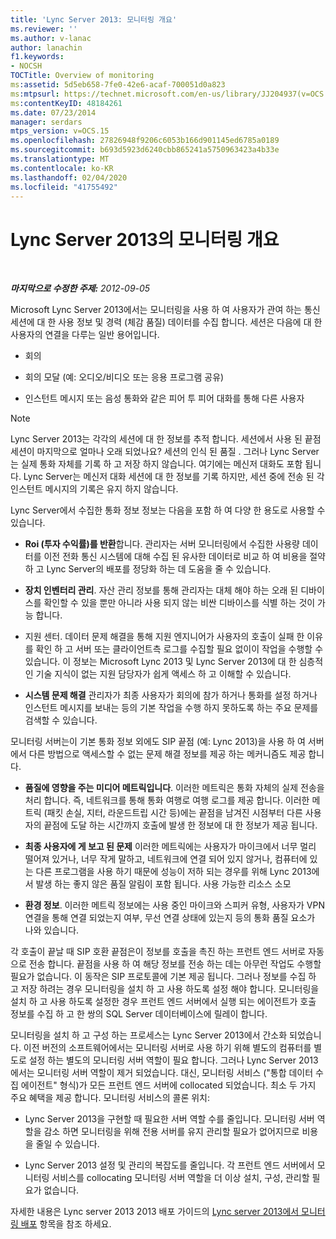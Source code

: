 ```yaml
---
title: 'Lync Server 2013: 모니터링 개요'
ms.reviewer: ''
ms.author: v-lanac
author: lanachin
f1.keywords:
- NOCSH
TOCTitle: Overview of monitoring
ms:assetid: 5d5eb658-7fe0-42e6-acaf-700051d0a823
ms:mtpsurl: https://technet.microsoft.com/en-us/library/JJ204937(v=OCS.15)
ms:contentKeyID: 48184261
ms.date: 07/23/2014
manager: serdars
mtps_version: v=OCS.15
ms.openlocfilehash: 27826948f9206c6053b166d901145ed6785a0189
ms.sourcegitcommit: b693d5923d6240cbb865241a5750963423a4b33e
ms.translationtype: MT
ms.contentlocale: ko-KR
ms.lasthandoff: 02/04/2020
ms.locfileid: "41755492"
---
```

<div data-xmlns="http://www.w3.org/1999/xhtml">

<div class="topic" data-xmlns="http://www.w3.org/1999/xhtml" data-msxsl="urn:schemas-microsoft-com:xslt" data-cs="http://msdn.microsoft.com/en-us/">

<div data-asp="http://msdn2.microsoft.com/asp">

# <a name="overview-of-monitoring-in-lync-server-2013"></a>Lync Server 2013의 모니터링 개요

</div>

<div id="mainSection">

<div id="mainBody">

<span> </span>

_**마지막으로 수정한 주제:** 2012-09-05_

Microsoft Lync Server 2013에서는 모니터링을 사용 하 여 사용자가 관여 하는 통신 세션에 대 한 사용 정보 및 경력 (체감 품질) 데이터를 수집 합니다. 세션은 다음에 대 한 사용자의 연결을 다루는 일반 용어입니다.

  - 회의

  - 회의 모달 (예: 오디오/비디오 또는 응용 프로그램 공유)

  - 인스턴트 메시지 또는 음성 통화와 같은 피어 투 피어 대화를 통해 다른 사용자

<div>


> [!NOTE]  
> Lync Server 2013는 각각의 세션에 대 한 정보를 추적 합니다. 세션에서 사용 된 끝점 세션이 마지막으로 얼마나 오래 되었나요? 세션의 인식 된 품질 . 그러나 Lync Server는 실제 통화 자체를 기록 하 고 저장 하지 않습니다. 여기에는 메신저 대화도 포함 됩니다. Lync Server는 메신저 대화 세션에 대 한 정보를 기록 하지만, 세션 중에 전송 된 각 인스턴트 메시지의 기록은 유지 하지 않습니다.



</div>

Lync Server에서 수집한 통화 정보 정보는 다음을 포함 하 여 다양 한 용도로 사용할 수 있습니다.

  - **Roi (투자 수익률)를 반환**합니다. 관리자는 서버 모니터링에서 수집한 사용량 데이터를 이전 전화 통신 시스템에 대해 수집 된 유사한 데이터로 비교 하 여 비용을 절약 하 고 Lync Server의 배포를 정당화 하는 데 도움을 줄 수 있습니다.

  - **장치 인벤터리 관리**. 자산 관리 정보를 통해 관리자는 대체 해야 하는 오래 된 디바이스를 확인할 수 있을 뿐만 아니라 사용 되지 않는 비싼 디바이스를 식별 하는 것이 가능 합니다.

  - 지원 센터. 데이터 문제 해결을 통해 지원 엔지니어가 사용자의 호출이 실패 한 이유를 확인 하 고 서버 또는 클라이언트측 로그를 수집할 필요 없이이 작업을 수행할 수 있습니다. 이 정보는 Microsoft Lync 2013 및 Lync Server 2013에 대 한 심층적인 기술 지식이 없는 지원 담당자가 쉽게 액세스 하 고 이해할 수 있습니다.

  - **시스템 문제 해결** 관리자가 최종 사용자가 회의에 참가 하거나 통화를 설정 하거나 인스턴트 메시지를 보내는 등의 기본 작업을 수행 하지 못하도록 하는 주요 문제를 검색할 수 있습니다.

모니터링 서버는이 기본 통화 정보 외에도 SIP 끝점 (예: Lync 2013)을 사용 하 여 서버에서 다른 방법으로 액세스할 수 없는 문제 해결 정보를 제공 하는 메커니즘도 제공 합니다.

  - **품질에 영향을 주는 미디어 메트릭입니다**. 이러한 메트릭은 통화 자체의 실제 전송을 처리 합니다. 즉, 네트워크를 통해 통화 여행로 여행 로그를 제공 합니다. 이러한 메트릭 (패킷 손실, 지터, 라운드트립 시간 등)에는 끝점을 남겨진 시점부터 다른 사용자의 끝점에 도달 하는 시간까지 호출에 발생 한 정보에 대 한 정보가 제공 됩니다.

  - **최종 사용자에 게 보고 된 문제** 이러한 메트릭에는 사용자가 마이크에서 너무 멀리 떨어져 있거나, 너무 작게 말하고, 네트워크에 연결 되어 있지 않거나, 컴퓨터에 있는 다른 프로그램을 사용 하기 때문에 성능이 저하 되는 경우를 위해 Lync 2013에서 발생 하는 좋지 않은 품질 알림이 포함 됩니다. 사용 가능한 리소스 소모

  - **환경 정보**. 이러한 메트릭 정보에는 사용 중인 마이크와 스피커 유형, 사용자가 VPN 연결을 통해 연결 되었는지 여부, 무선 연결 상태에 있는지 등의 통화 품질 요소가 나와 있습니다.

각 호출이 끝날 때 SIP 호환 끝점은이 정보를 호출을 촉진 하는 프런트 엔드 서버로 자동으로 전송 합니다. 끝점을 사용 하 여 해당 정보를 전송 하는 데는 아무런 작업도 수행할 필요가 없습니다. 이 동작은 SIP 프로토콜에 기본 제공 됩니다. 그러나 정보를 수집 하 고 저장 하려는 경우 모니터링을 설치 하 고 사용 하도록 설정 해야 합니다. 모니터링을 설치 하 고 사용 하도록 설정한 경우 프런트 엔드 서버에서 실행 되는 에이전트가 호출 정보를 수집 하 고 한 쌍의 SQL Server 데이터베이스에 릴레이 합니다.

모니터링을 설치 하 고 구성 하는 프로세스는 Lync Server 2013에서 간소화 되었습니다. 이전 버전의 소프트웨어에서는 모니터링 서버로 사용 하기 위해 별도의 컴퓨터를 별도로 설정 하는 별도의 모니터링 서버 역할이 필요 합니다. 그러나 Lync Server 2013에서는 모니터링 서버 역할이 제거 되었습니다. 대신, 모니터링 서비스 ("통합 데이터 수집 에이전트" 형식)가 모든 프런트 엔드 서버에 collocated 되었습니다. 최소 두 가지 주요 혜택을 제공 합니다. 모니터링 서비스의 콜론 위치:

  - Lync Server 2013을 구현할 때 필요한 서버 역할 수를 줄입니다. 모니터링 서버 역할을 감소 하면 모니터링을 위해 전용 서버를 유지 관리할 필요가 없어지므로 비용을 줄일 수 있습니다.

  - Lync Server 2013 설정 및 관리의 복잡도를 줄입니다. 각 프런트 엔드 서버에서 모니터링 서비스를 collocating 모니터링 서버 역할을 더 이상 설치, 구성, 관리할 필요가 없습니다.

자세한 내용은 Lync server 2013 2013 배포 가이드의 [Lync server 2013에서 모니터링 배포](lync-server-2013-deploying-monitoring.md) 항목을 참조 하세요.

</div>

<span> </span>

</div>

</div>

</div>

